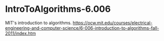 # IntroToAlgorithms-6.006
MIT's introduction to algorithms. https://ocw.mit.edu/courses/electrical-engineering-and-computer-science/6-006-introduction-to-algorithms-fall-2011/index.htm

